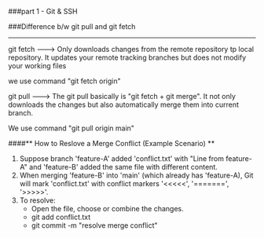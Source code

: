 ###part 1 - Git & SSH


###Difference b/w git pull and git fetch

-----------------------------------
git fetch  ---> Only downloads changes from the remote repository tp local 
                repository. It updates your remote tracking branches but does                 not modify your working files

we use command "git fetch origin"


git pull  ---> The git pull basically is  "git fetch + git merge".
               It not only downloads the changes but also automatically merge
               them into current branch.

We use command "git pull origin main"



####** How to Reslove a Merge Conflict (Example Scenario) **


1. Suppose branch 'feature-A' added 'conflict.txt' with "Line from feature-A"    and 'feature-B' added the same file with different content.
2. When merging 'feature-B' into 'main' (which already has 'feature-A), Git     will mark 'conflict.txt' with conflict markers '<<<<<', '=======', '>>>>>'.
3. To resolve:
   - Open the file, choose or combine the changes.
   - git add conflict.txt
   - git commit -m "resolve merge conflict"



